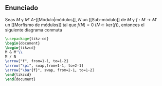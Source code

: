 
## Enunciado

Seas $M$ y $M'$ $A$-[[Módulo|módulos]], $N$ un [[Sub-módulo]] de $M$ y $f:M\to M'$ un [[Morfismo de módulos]] tal que $f(N)=0$ ($N \subset \text{ker}(f)$), entonces el siguiente diagrama conmuta

```tikz
\usepackage{tikz-cd}
\begin{document}
\begin{tikzcd}
M & M'\\
M / N
\arrow["f", from=1-1, to=1-2]
\arrow["\pi", swap,from=1-1, to=2-1]
\arrow["\bar{f}", swap, from=2-1, to=1-2]
\end{tikzcd}
\end{document}
```
